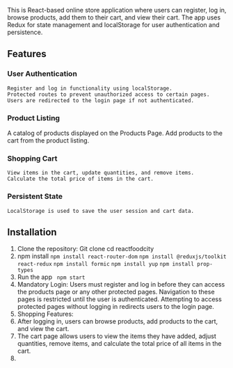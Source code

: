 This is React-based online store application where users can register, log in, browse products, add them to their cart, and view their cart. The app uses Redux for state management and localStorage for user authentication and persistence.

## Features
 ### User Authentication

    Register and log in functionality using localStorage.
    Protected routes to prevent unauthorized access to certain pages.
    Users are redirected to the login page if not authenticated.

### Product Listing

   A catalog of products displayed on the Products Page.
    Add products to the cart from the product listing.

### Shopping Cart

    View items in the cart, update quantities, and remove items.
    Calculate the total price of items in the cart.

### Persistent State
    
    LocalStorage is used to save the user session and cart data.
## Installation
1.	Clone the repository:
Git clone 
cd reactfoodcity
2.	npm install
`npm install react-router-dom`
`npm install @reduxjs/toolkit react-redux`
`npm install formic`
`npm install yup`
`npm install prop-types`
3.	Run the app
 ` npm start`
4.	  Mandatory Login: Users must register and log in before they can access the products page or any other protected pages. Navigation to these pages is restricted until the user is authenticated. Attempting to access protected pages without logging in redirects users to the login page.
5.	 Shopping Features:
6.	After logging in, users can browse products, add products to the cart, and view the cart.
7.	The cart page allows users to view the items they have added, adjust quantities, remove items, and calculate the total price of all items in the cart.
8.	
